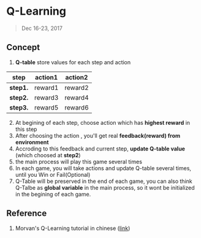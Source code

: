 # Q-Learning
> Dec 16-23, 2017

## Concept
1. **Q-table** store values for each step and action

| step          | action1       | action2   |
| ------------- |:-------------:| :--------:|
| **step1.**    | reward1		|reward2	|
| **step2.**    | reward3       |reward4    |
| **step3.**    | reward5       |reward6    |

2. At begining of each step, choose action which has **highest reward** in this step
3. After choosing the action , you'll get real **feedback(reward) from environment**
4. Accroding to this feedback and current step, **update Q-table value** (which choosed at **step2**)
5. the main process will play this game several times
6. In each game, you will take actions and update Q-table several times, until you Win or Fail(Optional)
7. Q-Table will be preserved in the end of each game, you can also think Q-Talbe as **global variable** in the main process, so it wont be initialized in the begining of each game.

## Reference
1. Morvan's Q-Learning tutorial in chinese ([link](https://morvanzhou.github.io/tutorials/machine-learning/reinforcement-learning/2-2-tabular-q1/))